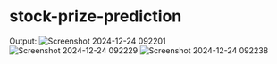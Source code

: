 # stock-prize-prediction
Output:
![Screenshot 2024-12-24 092201](https://github.com/user-attachments/assets/838c92a7-808b-49eb-a72e-d5dd694090fc)
![Screenshot 2024-12-24 092229](https://github.com/user-attachments/assets/2be7b843-954f-496d-b640-c905b8b6569c)
![Screenshot 2024-12-24 092238](https://github.com/user-attachments/assets/a3485ce5-c438-42b5-8338-64515cc54df0)
